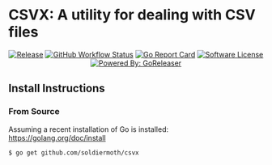 # CSVX: A utility for dealing with CSV files

<p align="center">
  <a href="https://github.com/soldiermoth/csvx/releases/latest"><img alt="Release" src="https://img.shields.io/github/release/soldiermoth/csvx.svg?style=for-the-badge"></a>
  <a href="https://github.com/soldiermoth/csvx/actions?workflow=Release"><img alt="GitHub Workflow Status" src="https://img.shields.io/github/workflow/status/soldiermoth/csvx/Release?style=for-the-badge"></a>
  <a href="https://goreportcard.com/report/github.com/soldiermoth/csvx"><img alt="Go Report Card" src="https://goreportcard.com/badge/github.com/soldiermoth/csvx?style=for-the-badge"></a>
  <a href="/LICENSE"><img alt="Software License" src="https://img.shields.io/badge/license-MIT-brightgreen.svg?style=for-the-badge"></a>
  <a href="https://github.com/goreleaser"><img alt="Powered By: GoReleaser" src="https://img.shields.io/badge/powered%20by-goreleaser-green.svg?style=for-the-badge"></a>
</p>

## Install Instructions

### From Source

Assuming a recent installation of Go is installed: https://golang.org/doc/install
```bash
$ go get github.com/soldiermoth/csvx
```
